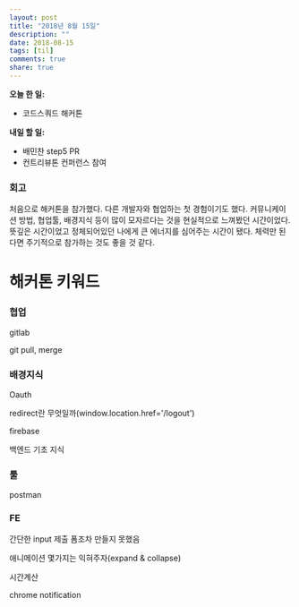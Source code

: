 ```yaml
---
layout: post
title: "2018년 8월 15일"
description: ""
date: 2018-08-15
tags: [til]
comments: true
share: true
---
```


**오늘 한 일:**

* 코드스쿼드 해커톤

**내일 할 일:**

* 배민찬 step5 PR
* 컨트리뷰톤 컨퍼런스 참여

### 회고

처음으로 해커톤을 참가했다. 다른 개발자와 협업하는 첫 경험이기도 했다. 커뮤니케이션 방법, 협업툴, 배경지식 등이 많이 모자르다는 것을 현실적으로 느껴봤던 시간이었다. 뜻깊은 시간이었고 정체되어있던 나에게 큰 에너지를 심어주는 시간이 됐다. 체력만 된다면 주기적으로 참가하는 것도 좋을 것 같다.

# 해커톤 키워드

### 협업

gitlab

git pull, merge

### 배경지식

Oauth

redirect란 무엇일까(window.location.href='/logout')

firebase

백엔드 기초 지식

### 툴

postman

### FE

간단한 input 제출 폼조차 만들지 못했음

애니메이션 몇가지는 익혀주자(expand & collapse)

시간계산

chrome notification